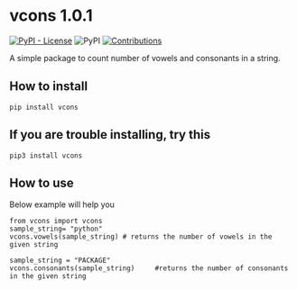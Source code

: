 # vcons 1.0.1

[![PyPI - License](https://img.shields.io/pypi/l/vcons)](https://raw.githubusercontent.com/Ratheshprabakar/vcons/master/LICENSE)
![PyPI](https://img.shields.io/pypi/v/vcons)
[![Contributions](https://img.shields.io/badge/contributions-welcome-green.svg)](https://img.shields.io/badge/contributions-welcome-green.svg)

A simple package to count number of vowels and consonants in a string.

## How to install

```
pip install vcons
```
## If you are trouble installing, try this
```
pip3 install vcons
```
## How to use

Below example will help you

```
from vcons import vcons
sample_string= "python"
vcons.vowels(sample_string)	# returns the number of vowels in the given string

sample_string = "PACKAGE"
vcons.consonants(sample_string)     #returns the number of consonants in the given string

```



